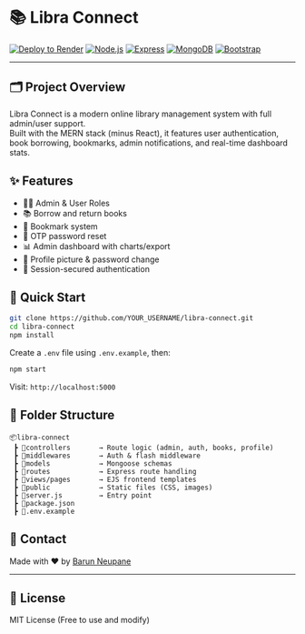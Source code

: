 # 📚 Libra Connect

[![Deploy to Render](https://render.com/images/deploy-to-render-button.svg)](https://render.com/deploy)
[![Node.js](https://img.shields.io/badge/Node.js-18.x-green?logo=node.js)](https://nodejs.org/)
[![Express](https://img.shields.io/badge/Express.js-lightgrey?logo=express)](https://expressjs.com/)
[![MongoDB](https://img.shields.io/badge/MongoDB-Atlas-green?logo=mongodb)](https://www.mongodb.com/)
[![Bootstrap](https://img.shields.io/badge/Bootstrap-5.3-purple?logo=bootstrap)](https://getbootstrap.com/)

---

## 🗂 Project Overview

Libra Connect is a modern online library management system with full admin/user support.  
Built with the MERN stack (minus React), it features user authentication, book borrowing, bookmarks, admin notifications, and real-time dashboard stats.

## ✨ Features

- 🧑‍💼 Admin & User Roles
- 📚 Borrow and return books
- 🔖 Bookmark system
- 📨 OTP password reset
- 📊 Admin dashboard with charts/export
- 👤 Profile picture & password change
- 🔐 Session-secured authentication

## 🚀 Quick Start

```bash
git clone https://github.com/YOUR_USERNAME/libra-connect.git
cd libra-connect
npm install
```

Create a `.env` file using `.env.example`, then:

```bash
npm start
```

Visit: `http://localhost:5000`

## 📁 Folder Structure

```
📦libra-connect
 ┣ 📂controllers       → Route logic (admin, auth, books, profile)
 ┣ 📂middlewares       → Auth & flash middleware
 ┣ 📂models            → Mongoose schemas
 ┣ 📂routes            → Express route handling
 ┣ 📂views/pages       → EJS frontend templates
 ┣ 📂public            → Static files (CSS, images)
 ┣ 📄server.js         → Entry point
 ┣ 📄package.json
 ┣ 📄.env.example
```

## 💬 Contact

Made with ❤️ by [Barun Neupane](mailto:your.bnneupane2001@gmail.com)

---

## 📜 License

MIT License (Free to use and modify)

